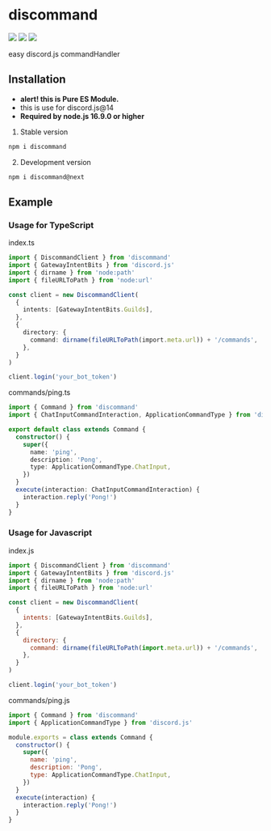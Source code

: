 # discommand

[![](https://img.shields.io/npm/v/discommand)](https://npmjs.com/package/discommand)
![](https://img.shields.io/node/v/discommand)
![](https://img.shields.io/npm/dm/discommand)

easy discord.js commandHandler

## Installation

- **alert! this is Pure ES Module.**
- this is use for discord.js@14
- **Required by node.js 16.9.0 or higher**

1. Stable version

```sh
npm i discommand
```

2. Development version

```sh
npm i discommand@next
```

## Example

### Usage for TypeScript

index.ts

```ts
import { DiscommandClient } from 'discommand'
import { GatewayIntentBits } from 'discord.js'
import { dirname } from 'node:path'
import { fileURLToPath } from 'node:url'

const client = new DiscommandClient(
  {
    intents: [GatewayIntentBits.Guilds],
  },
  {
    directory: {
      command: dirname(fileURLToPath(import.meta.url)) + '/commands',
    },
  }
)

client.login('your_bot_token')
```

commands/ping.ts

```ts
import { Command } from 'discommand'
import { ChatInputCommandInteraction, ApplicationCommandType } from 'discord.js'

export default class extends Command {
  constructor() {
    super({
      name: 'ping',
      description: 'Pong',
      type: ApplicationCommandType.ChatInput,
    })
  }
  execute(interaction: ChatInputCommandInteraction) {
    interaction.reply('Pong!')
  }
}
```

### Usage for Javascript

index.js

```js
import { DiscommandClient } from 'discommand'
import { GatewayIntentBits } from 'discord.js'
import { dirname } from 'node:path'
import { fileURLToPath } from 'node:url'

const client = new DiscommandClient(
  {
    intents: [GatewayIntentBits.Guilds],
  },
  {
    directory: {
      command: dirname(fileURLToPath(import.meta.url)) + '/commands',
    },
  }
)

client.login('your_bot_token')
```

commands/ping.js

```js
import { Command } from 'discommand'
import { ApplicationCommandType } from 'discord.js'

module.exports = class extends Command {
  constructor() {
    super({
      name: 'ping',
      description: 'Pong',
      type: ApplicationCommandType.ChatInput,
    })
  }
  execute(interaction) {
    interaction.reply('Pong!')
  }
}
```
